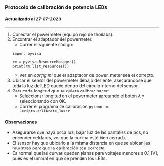 ### Protocolo de calibración de potencia LEDs
#### Actualizado al 27-07-2023
---

1. Conectar el powermeter (equipo rojo de thorlabs).
2. Encontrar el adaptador del powermeter.
    + Correr el siguiente código:
    ```
    import pyvisa

    rm = pyvisa.ResourceManager()
    print(rm.list_resources())
    ```
    + Ver en _config.ini_ que el adaptador de power_meter sea el correcto.
3. Ubicar el sensor del powermeter debajo del lente, asegurandose que toda la luz del LED quede dentro del circulo interno del sensor.
4. Para cada longitud que se quiera calibrar hacer:
    + Seleccionar longitud en el powermeter apretando el botón $\lambda$ y seleccionando con OK.
    + Correr el programa de calibración `python -m Scripts.calibrate_laser`

#### Observaciones
+ Asegurarse que haya poca luz, bajar luz de las pantalles de pcs, no encender celulares, ver que la cortina esté bien cerrada.
+ El sensor hay que ubicarlo a la misma distancia en que se ubican las muestras para que la calibración sea correcta.
+ Es normal que las curvas queden planas para voltajes menores a 0.1 [V], pues es el umbral en que se prenden los LEDs.
